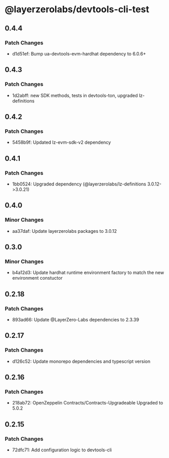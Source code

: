 # @layerzerolabs/devtools-cli-test

## 0.4.4

### Patch Changes

- d1d51ef: Bump ua-devtools-evm-hardhat dependency to 6.0.6+

## 0.4.3

### Patch Changes

- 1d2abff: new SDK methods, tests in devtools-ton, upgraded lz-definitions

## 0.4.2

### Patch Changes

- 5458b9f: Updated lz-evm-sdk-v2 dependency

## 0.4.1

### Patch Changes

- 1bb0524: Upgraded dependency (@layerzerolabs/lz-definitions 3.0.12->3.0.21)

## 0.4.0

### Minor Changes

- aa37daf: Update layerzerolabs packages to 3.0.12

## 0.3.0

### Minor Changes

- b4a12d3: Update hardhat runtime environment factory to match the new environment constuctor

## 0.2.18

### Patch Changes

- 893ad66: Update @LayerZero-Labs dependencies to 2.3.39

## 0.2.17

### Patch Changes

- d126c52: Update monorepo dependencies and typescript version

## 0.2.16

### Patch Changes

- 218ab72: OpenZeppelin Contracts/Contracts-Upgradeable Upgraded to 5.0.2

## 0.2.15

### Patch Changes

- 72dfc71: Add configuration logic to devtools-cli
